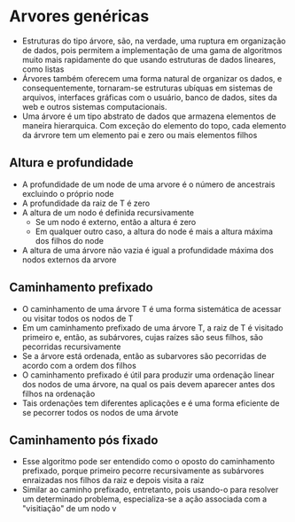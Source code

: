 # Arvores genéricas

- Estruturas do tipo árvore, são, na verdade, uma ruptura em organização de dados, pois permitem a implementação de uma gama de algoritmos muito mais rapidamente do que usando estruturas de dados lineares, como listas
- Árvores também oferecem uma forma natural de organizar os dados, e consequentemente, tornaram-se estruturas ubíquas em sistemas de arquivos, interfaces gráficas com o usuário, banco de dados, sites da web e outros sistemas computacionais.
- Uma árvore é um tipo abstrato de dados que armazena elementos de maneira hierarquica. Com exceção do elemento do topo, cada elemento da árvrore tem um elemento pai e zero ou mais elementos filhos

## Altura e profundidade

- A profundidade de um node de uma arvore é o número de ancestrais excluindo o próprio node
- A profundidade da raiz de T é zero
- A altura de um nodo é definida recursivamente
  - Se um nodo é externo, então a altura é zero
  - Em qualquer outro caso, a altura do node é mais a altura máxima dos filhos do node
- A altura de uma árvore não vazia é igual a profundidade máxima dos nodos externos da arvore

## Caminhamento prefixado

- O caminhamento de uma árvore T é uma forma sistemática de acessar ou visitar todos os nodos de T
- Em um caminhamento prefixado de uma árvore T, a raiz de T é visitado primeiro e, então, as subárvores, cujas raízes são seus filhos, são pecorridas recursivamente
- Se a árvore está ordenada, então as subarvores são pecorridas de acordo com a ordem dos filhos
- O caminhamento prefixado é útil para produzir uma ordenação linear dos nodos de uma árvore, na qual os pais devem aparecer antes dos filhos na ordenação
- Tais ordenações tem diferentes aplicações e é uma forma eficiente de se pecorrer todos os nodos de uma árvote

## Caminhamento pós fixado

- Esse algoritmo pode ser entendido como o oposto do caminhamento prefixado, porque primeiro pecorre recursivamente as subárvores enraizadas nos filhos da raiz e depois visita a raiz
- Similar ao caminho prefixado, entretanto, pois usando-o para resolver um determinado problema, especializa-se a ação associada com a "visitiação" de um nodo v